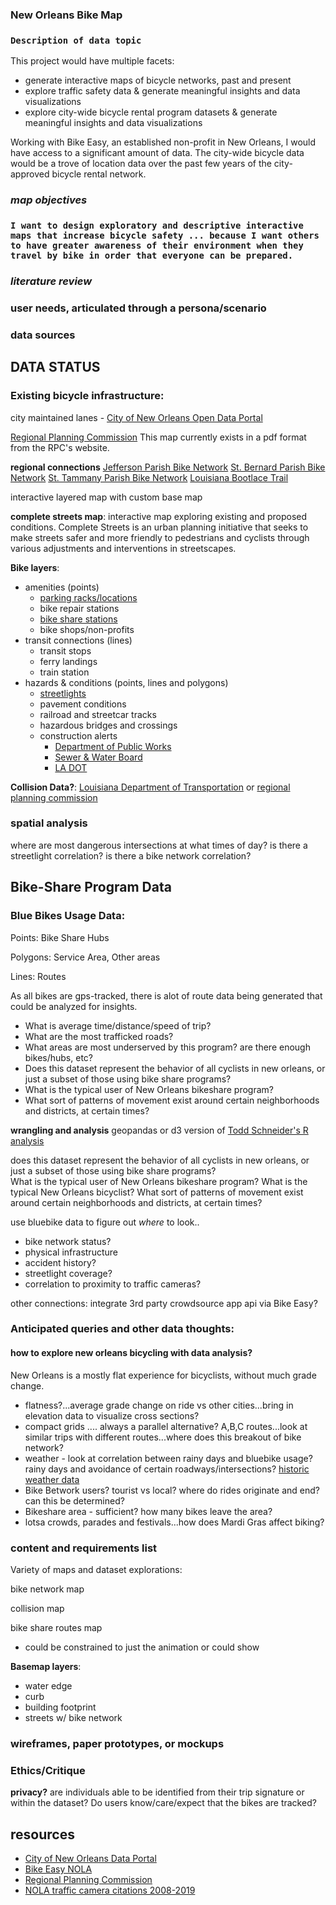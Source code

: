 <!-- ### **Title** -->
### **New Orleans Bike Map**
<!-- ### **Description of data topic** -->
### ```Description of data topic```

This project would have multiple facets:

- generate interactive maps of bicycle networks, past and present
- explore traffic safety data & generate meaningful insights and data visualizations
- explore city-wide bicycle rental program datasets & generate meaningful insights and data visualizations

Working with Bike Easy, an established non-profit in New Orleans, I would have access to a significant amount of data. The city-wide bicycle data would be a trove of location data over the past few years of the city-approved bicycle rental network.

### *map objectives*

### ```I want to design exploratory and descriptive interactive maps that increase bicycle safety ... because I want others to have greater awareness of their environment when they travel by bike in order that everyone can be prepared.```

### *literature review*
### user needs, articulated through a persona/scenario
### data sources



## DATA STATUS
### **Existing bicycle infrastructure**: 
city maintained lanes - [City of New Orleans Open Data Portal](https://data.nola.gov/Transportation-and-Infrastructure/Bike-Lanes/8npz-j6vy)

[Regional Planning Commission]()
This map currently exists in a pdf format from the RPC's website.  

**regional connections** 
[Jefferson Parish Bike Network]()
[St. Bernard Parish Bike Network]()
[St. Tammany Parish Bike Network]()
[Louisiana Bootlace Trail]()

interactive layered map with custom base map

**complete streets map**:
interactive map exploring existing and proposed conditions. Complete Streets is an urban planning initiative that seeks to make streets safer and more friendly to pedestrians and cyclists through various adjustments and interventions in streetscapes.  


**Bike layers**: 

- amenities (points)
    - [parking racks/locations](https://data.nola.gov/Transportation-and-Infrastructure/Bicycle-Parking-Locations/atfa-cmev)
    - bike repair stations
    - [bike share stations](https://data.nola.gov/Transportation-and-Infrastructure/Bike-Share-Stations/3het-ycdr)
    - bike shops/non-profits
- transit connections (lines)
    - transit stops
    - ferry landings
    - train station
- hazards & conditions (points, lines and polygons)
    - [streetlights](https://data.nola.gov/dataset/Streetlights/ut7r-kcda)
    - pavement conditions
    - railroad and streetcar tracks
    - hazardous bridges and crossings
    - construction alerts
        - [Department of Public Works](https://www.nola.gov/dpw/projects/all/)
        - [Sewer & Water Board]()
        - [LA DOT]()



**Collision Data?**: [Louisiana Department of Transportation](ladot.gov)
or
[regional planning commission](norpc.org)

### spatial analysis
where are most dangerous intersections at what times of day?
is there a streetlight correlation?
is there a bike network correlation? 



## **Bike-Share Program  Data**
### **Blue Bikes Usage Data**: 

Points: Bike Share Hubs

Polygons: Service Area, Other areas

Lines: Routes

As all bikes are gps-tracked, there is alot of route data being generated that could be analyzed for insights. 

- What is average time/distance/speed of trip?
- What are the most trafficked roads? 
- What areas are most underserved by this program?
are there enough bikes/hubs, etc?
- Does this dataset represent the behavior of all cyclists in new orleans, or just a subset of those using bike share programs?  
- What is the typical user of New Orleans bikeshare program?
- What sort of patterns of movement exist around certain neighborhoods and districts, at certain times?

<!-- ** *disclaimer:* This data may not be available.  Access is pending.  Freedom of Information requests may help gain access ** -->
**wrangling and analysis** 
geopandas or d3 version of [Todd Schneider's R analysis]() 


does this dataset represent the behavior of all cyclists in new orleans, or just a subset of those using bike share programs?  
What is the typical user of New Orleans bikeshare program?
What is the typical New Orleans bicyclist?
What sort of patterns of movement exist around certain neighborhoods and districts, at certain times?


use bluebike data to figure out *where* to look..
- bike network status? 
- physical infrastructure 
- accident history?
- streetlight coverage?
- correlation to proximity to traffic cameras?

other connections: integrate 3rd party crowdsource app api via Bike Easy? 


### **Anticipated queries and other data thoughts:**
#### how to explore new orleans bicycling with data analysis?
New Orleans is a mostly flat experience for bicyclists, without much grade change.  
- flatness?...average grade change on ride vs other cities...bring in elevation data to visualize cross sections? 
- compact grids .... always a parallel alternative? A,B,C routes...look at similar trips with different routes...where does this breakout of bike network?
- weather - look at correlation between rainy days and bluebike usage? rainy days and avoidance of certain roadways/intersections? [historic weather data](wunderground.org)
- Bike Betwork users? tourist vs local? where do rides originate and end? can this be determined? 
- Bikeshare area - sufficient?  how many bikes leave the area?  
- lotsa crowds, parades and festivals...how does Mardi Gras affect biking?


<!-- **mini-summary of recent New Orleans Bike History**: 
New Orleans is consistently updating their bicycle networks and entities such as Bike Easy have helped advocate for expanded awareness and infrastructure to support the Complete Streets movement. 

Maps could help to explain these efforts to residents, and expand awareness of a variety of safety factors.   -->




### content and requirements list

Variety of maps and dataset explorations:

bike network map

collision map

bike share routes map 
- could be constrained to just the animation or could show 

**Basemap layers**:
<!-- probably will build this out in mapbox studio -->
- water edge
- curb
- building footprint
- streets w/ bike network

<!-- - identification of anticipated thematic representation (e.g., dot map, choropleth, prop symbols, etc.)
- description of the anticipated user interaction (UI) -->



### wireframes, paper prototypes, or mockups

### Ethics/Critique
**privacy?** 
are individuals able to be identified from their trip signature or within the dataset?
Do users know/care/expect that the bikes are tracked? 






## resources
- [City of New Orleans Data Portal]()
- [Bike Easy NOLA](http://bikeeasy.org/)
- [Regional Planning Commission](norpc.org)
- [NOLA traffic camera citations 2008-2019](https://data.nola.gov/Public-Safety-and-Preparedness/Traffic-Camera-Citations/va3u-jspg)

<!-- ## Connection to Traffic Camera Citations 2008-2019?

```
i want to explore a large dataset of citations
because I want to find patterns and correlations with other events
in order to understand the scale and estimate the of such implementations
```

  

Data is ready for a jupyter notebook. 

[NOLA traffic camera citations 2008-2019](https://data.nola.gov/Public-Safety-and-Preparedness/Traffic-Camera-Citations/va3u-jspg)

Crash Data: [Louisiana Department of Transportation](ladot.gov)
or
[regional planning commission](norpc.org)

Points: Camera Locations, zip code centroids

Edges: neighborhoods

comparisons: to traffic history/crash data?

This has been a hot button topic in New Orleans since they were installed over a decade ago.  This dataset has location info for each camera, as well as offender zip code, and time of the offense making for an interesting look at where cars from wherever are speeding when!

4.5 million tickets were handed out in this time. Many have considered the actions of the city and its contractors to be illegal. -->

